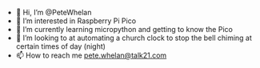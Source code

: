 - 👋 Hi, I’m @PeteWhelan
- 👀 I’m interested in Raspberry Pi Pico
- 🌱 I’m currently learning micropython and getting to know the Pico
- 💞️ I’m looking to at automating a church clock to stop the bell chiming at certain times of day (night)
- 📫 How to reach me pete.whelan@talk21.com

<!---
PeteWhelan/PeteWhelan is a ✨ special ✨ repository because its `README.md` (this file) appears on your GitHub profile.
You can click the Preview link to take a look at your changes.
--->
